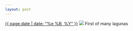 ```yaml
---
layout: post
---
```


<p>
  <time><a href="/137">{{ page.date | date: "%e %B, %Y" }}</a></time>
  <a href="/137"><img src="{{ site.assets_url }}/137.jpg"/></a>
  <span>First of many lagunas</span>
</p>

